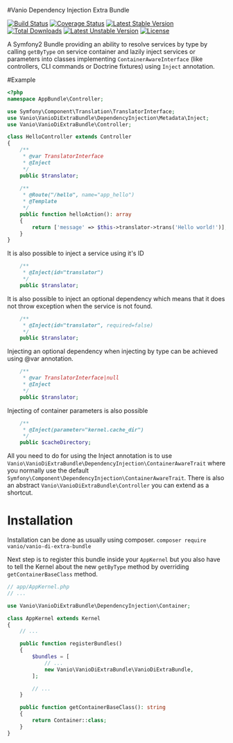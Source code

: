 #Vanio Dependency Injection Extra Bundle

[![Build Status](https://api.travis-ci.org/vaniocz/vanio-di-extra-bundle.svg?branch=master)](https://travis-ci.org/vaniocz/vanio-di-extra-bundle) [![Coverage Status](https://coveralls.io/repos/github/vaniocz/vanio-di-extra-bundle/badge.svg?branch=master)](https://coveralls.io/github/vaniocz/vanio-di-extra-bundle?branch=master) [![Latest Stable Version](https://poser.pugx.org/vanio/vanio-di-extra-bundle/v/stable)](https://packagist.org/packages/vanio/vanio-di-extra-bundle) [![Total Downloads](https://poser.pugx.org/vanio/vanio-di-extra-bundle/downloads)](https://packagist.org/packages/vanio/vanio-di-extra-bundle) [![Latest Unstable Version](https://poser.pugx.org/vanio/vanio-di-extra-bundle/v/unstable)](https://packagist.org/packages/vanio/vanio-di-extra-bundle) [![License](https://poser.pugx.org/vanio/vanio-di-extra-bundle/license)](https://packagist.org/packages/vanio/vanio-di-extra-bundle)

A Symfony2 Bundle providing an ability to resolve services by type by calling `getByType` on service container and lazily inject services or parameters into classes implementing `ContainerAwareInterface` (like controllers, CLI commands or Doctrine fixtures) using `Inject` annotation.

#Example
```php
<?php
namespace AppBundle\Controller;

use Symfony\Component\Translation\TranslatorInterface;
use Vanio\VanioDiExtraBundle\DependencyInjection\Metadata\Inject;
use Vanio\VanioDiExtraBundle\Controller;

class HelloController extends Controller
{
    /**
     * @var TranslatorInterface
     * @Inject
     */
    public $translator;
    
    /**
     * @Route("/hello", name="app_hello")
     * @Template
     */
    public function helloAction(): array
    {
        return ['message' => $this->translator->trans('Hello world!')];
    }
}
```

It is also possible to inject a service using it's ID
```php
    /**
     * @Inject(id="translator")
     */
    public $translator;
```

It is also possible to inject an optional dependency which means that it does not throw exception when the service is not found.
```php
    /**
     * @Inject(id="translator", required=false)
     */
    public $translator;
```

Injecting an optional dependency when injecting by type can be achieved using @var annotation.
```php
    /**
     * @var TranslatorInterface|null
     * @Inject
     */
    public $translator;
```

Injecting of container parameters is also possible
```php
    /**
     * @Inject(parameter="kernel.cache_dir")
     */
    public $cacheDirectory;
```

All you need to do for using the Inject annotation is to use `Vanio\VanioDiExtraBundle\DependencyInjection\ContainerAwareTrait` where you normally use the default `Symfony\Component\DependencyInjection\ContainerAwareTrait`.
There is also an abstract `Vanio\VanioDiExtraBundle\Controller` you can extend as a shortcut.

# Installation
Installation can be done as usually using composer.
`composer require vanio/vanio-di-extra-bundle`

Next step is to register this bundle inside your `AppKernel` but you also have to tell the Kernel about the new `getByType` method by overriding `getContainerBaseClass` method.
```php
// app/AppKernel.php
// ...

use Vanio\VanioDiExtraBundle\DependencyInjection\Container;

class AppKernel extends Kernel
{
    // ...

    public function registerBundles()
    {
        $bundles = [
            // ...
            new Vanio\VanioDiExtraBundle\VanioDiExtraBundle,
        ];

        // ...
    }

    public function getContainerBaseClass(): string
    {
        return Container::class;
    }
}
```
